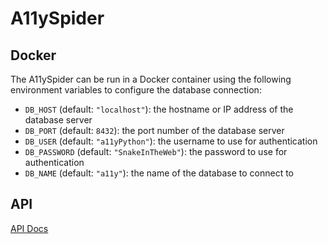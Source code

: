 # A11ySpider

## Docker

The A11ySpider can be run in a Docker container using the following environment variables to configure the database connection:

- `DB_HOST` (default: `"localhost"`): the hostname or IP address of the database server
- `DB_PORT` (default: `8432`): the port number of the database server
- `DB_USER` (default: `"a11yPython"`): the username to use for authentication
- `DB_PASSWORD` (default: `"SnakeInTheWeb"`): the password to use for authentication
- `DB_NAME` (default: `"a11y"`): the name of the database to connect to

## API

[API Docs](API.md)
